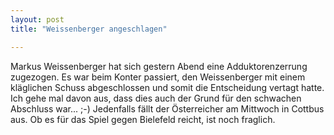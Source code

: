 ```yaml
---
layout: post
title: "Weissenberger angeschlagen"

---
```


Markus Weissenberger hat sich gestern Abend eine Adduktorenzerrung zugezogen. Es war beim Konter passiert, den Weissenberger mit einem kläglichen Schuss abgeschlossen und somit die Entscheidung vertagt hatte. Ich gehe mal davon aus, dass dies auch der Grund für den schwachen Abschluss war... ;-) Jedenfalls fällt der Österreicher am Mittwoch in Cottbus aus. Ob es für das Spiel gegen Bielefeld reicht, ist noch fraglich.



